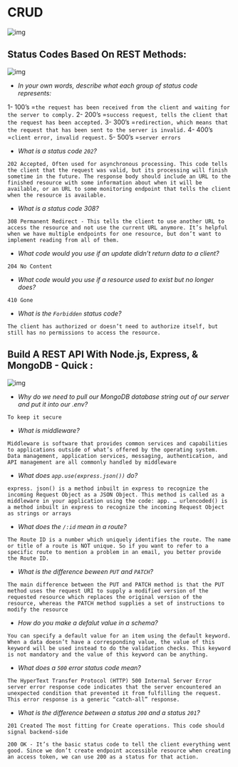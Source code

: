 #  CRUD
![img](https://www.dorusomcutean.com/wp-content/uploads/2020/03/crud.jpg)

## Status Codes Based On REST Methods:


![img](https://miro.medium.com/max/920/1*w_iicbG7L3xEQTArjHUS6g.jpeg)


* *In your own words, describe what each group of status code represents:*

1- 100’s =`the request has been received from the client and waiting for the server to comply.`
2- 200’s =`success request, tells the client that the request has been accepted.`
3- 300’s =`redirection, which means that the request that has been sent to the server is invalid.`
4- 400’s =`client error, invalid request.`
5- 500’s =`server errors`

* *What is a status code `202`?*

`202 Accepted, Often used for asynchronous processing. This code tells the client that the request was valid, but its processing will finish sometime in the future. The response body should include an URL to the finished resource with some information about when it will be available, or an URL to some monitoring endpoint that tells the client when the resource is available.`


* *What is a status code 308?*

`308 Permanent Redirect - This tells the client to use another URL to access the resource and not use the current URL anymore. It’s helpful when we have multiple endpoints for one resource, but don’t want to implement reading from all of them.`


* *What code would you use if an update didn’t return data to a client?*

`204 No Content`

* *What code would you use if a resource used to exist but no longer does?*

`410 Gone`

* *What is the `Forbidden` status code?*

`The client has authorized or doesn’t need to authorize itself, but still has no permissions to access the resource.`



## Build A REST API With Node.js, Express, & MongoDB - Quick : 


![img](https://encrypted-tbn0.gstatic.com/images?q=tbn:ANd9GcTyklqtY8IxT9icYd5mtoJ6otPnMI95oL8lBQ&usqp=CAU)



* *Why do we need to pull our MongoDB database string out of our server and put it into our .env?*


`To keep it secure`


* *What is middleware?*

`Middleware is software that provides common services and capabilities to applications outside of what’s offered by the operating system. Data management, application services, messaging, authentication, and API management are all commonly handled by middleware`

* *What does `app.use(express.json())` do?*

`express. json() is a method inbuilt in express to recognize the incoming Request Object as a JSON Object. This method is called as a middleware in your application using the code: app. … urlencoded() is a method inbuilt in express to recognize the incoming Request Object as strings or arrays`


* *What does the `/:id` mean in a route?*

`The Route ID is a number which uniquely identifies the route. The name or title of a route is NOT unique. So if you want to refer to a specific route to mention a problem in an email, you better provide the Route ID.`

* *What is the difference beween `PUT` and `PATCH`?*

`The main difference between the PUT and PATCH method is that the PUT method uses the request URI to supply a modified version of the requested resource which replaces the original version of the resource, whereas the PATCH method supplies a set of instructions to modify the resource`

* *How do you make a defalut value in a schema?*

`You can specify a default value for an item using the default keyword. When a data doesn’t have a corresponding value, the value of this keyword will be used instead to do the validation checks. This keyword is not mandatory and the value of this keyword can be anything.`

* *What does a `500` error status code mean?*

`The HyperText Transfer Protocol (HTTP) 500 Internal Server Error server error response code indicates that the server encountered an unexpected condition that prevented it from fulfilling the request. This error response is a generic “catch-all” response.`

* *What is the difference between a status `200` and a status `201`?*

`201 Created The most fitting for Create operations. This code should signal backend-side`

`200 OK - It’s the basic status code to tell the client everything went good. Since we don’t create endpoint accessible resource when creating an access token, we can use 200 as a status for that action.`